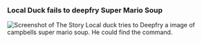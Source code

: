 ### Local Duck fails to deepfry Super Mario Soup
![Screenshot of The Story](https://i.imgur.com/nXZYuSX.png)
Local duck tries to Deepfry a image of campbells super mario soup. He could find the command.
